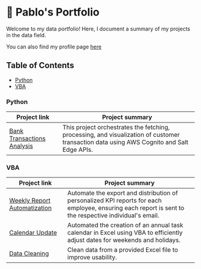 # 💼 Pablo's Portfolio
Welcome to my data portfolio! Here, I document a summary of my projects in the data field.

You can also find my profile page [here](https://github.com/Pablojox)

## Table of Contents
- [Python](#python)
- [VBA](#vba)

### Python
Project link | Project summary
------------ | ---------------
[Bank Transactions Analysis](https://github.com/Pablojox/analyze-transactions-python/blob/main/README.md) | This project orchestrates the fetching, processing, and visualization of customer transaction data using AWS Cognito and Salt Edge APIs.
### VBA
Project link | Project summary
------------ | ---------------
[Weekly Report Automatization](https://github.com/Pablojox/weekly-report-vba/blob/main/README.md) | Automate the export and distribution of personalized KPI reports for each employee, ensuring each report is sent to the respective individual's email.
[Calendar Update](https://github.com/Pablojox/task-calendar/blob/main/README.md) | Automated the creation of an annual task calendar in Excel using VBA to efficiently adjust dates for weekends and holidays.
[Data Cleaning](https://github.com/Pablojox/data-cleaning-vba/blob/main/README.md) | Clean data from a provided Excel file to improve usability.

